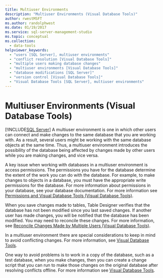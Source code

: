 ```yaml
---
title: Multiuser Environments
description: "Multiuser Environments (Visual Database Tools)"
author: rwestMSFT
ms.author: randolphwest
ms.date: 01/19/2017
ms.service: sql-server-management-studio
ms.topic: conceptual
ms.collection:
  - data-tools
helpviewer_keywords:
  - "users [SQL Server], multiuser environments"
  - "conflict resolution [Visual Database Tools]"
  - "multiple users making database changes"
  - "multiuser environments [Visual Database Tools]"
  - "database modifications [SQL Server]"
  - "version control [Visual Database Tools]"
  - "Visual Database Tools [SQL Server], multiuser environments"
---
```

# Multiuser Environments (Visual Database Tools)
[!INCLUDE[SQL Server](../includes/applies-to-version/sqlserver.md)]
A multiuser environment is one in which other users can connect and make changes to the same database that you are working with. As a result, several users might be working with the same database objects at the same time. Thus, a multiuser environment introduces the possibility of the database being affected by changes made by other users while you are making changes, and vice versa.  
  
A key issue when working with databases in a multiuser environment is access permissions. The permissions you have for the database determine the extent of the work you can do with the database. For example, to make changes to objects in a database, you must have the appropriate write permissions for the database. For more information about permissions in your database, see your database documentation. For more information see [Permissions and Visual Database Tools (Visual Database Tools)](permissions-and-visual-database-tools-visual-database-tools.md).  
  
When you save changes made to tables, Table Designer verifies that the database has not been modified since you last saved changes. If another user has made changes, you will be notified that the database has been modified. You may need to reconcile these changes. For more information, see [Reconcile Changes Made by Multiple Users (Visual Database Tools)](reconcile-changes-made-by-multiple-users-visual-database-tools.md).  
  
In a multiuser environment there are special considerations to keep in mind to avoid conflicting changes. For more information, see [Visual Database Tools](visual-database-tools.md).  
  
One way to avoid problems is to work in a copy of the database, such as a test database, when you make changes, then you can create a change script that you can run to make those changes on the original database after resolving conflicts offline. For more information see [Visual Database Tools](visual-database-tools.md).  
  
